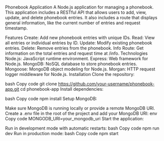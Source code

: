 Phonebook Application
A Node.js application for managing a phonebook. This application includes a RESTful API that allows users to add, view, update, and delete phonebook entries. It also includes a route that displays general information, like the current number of entries and request timestamp.

Features
Create: Add new phonebook entries with unique IDs.
Read: View all entries or individual entries by ID.
Update: Modify existing phonebook entries.
Delete: Remove entries from the phonebook.
Info Route: Get information on the total entries and request time at /info.
Technologies
Node.js: JavaScript runtime environment.
Express: Web framework for Node.js.
MongoDB: NoSQL database to store phonebook entries.
Mongoose: MongoDB object modeling for Node.js.
Morgan: HTTP request logger middleware for Node.js.
Installation
Clone the repository:

bash
Copy code
git clone https://github.com/your-username/phonebook-app.git
cd phonebook-app
Install dependencies:

bash
Copy code
npm install
Setup MongoDB:

Make sure MongoDB is running locally or provide a remote MongoDB URI.
Create a .env file in the root of the project and add your MongoDB URI:
env
Copy code
MONGODB_URI=your_mongodb_uri
Start the application:

Run in development mode with automatic restarts:
bash
Copy code
npm run dev
Run in production mode:
bash
Copy code
npm start
